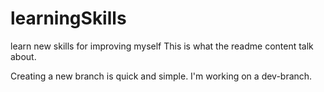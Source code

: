 # learningSkills
learn new skills for improving myself
This is what the readme content talk about.

Creating a new branch is quick and simple.
I'm working on a dev-branch.

